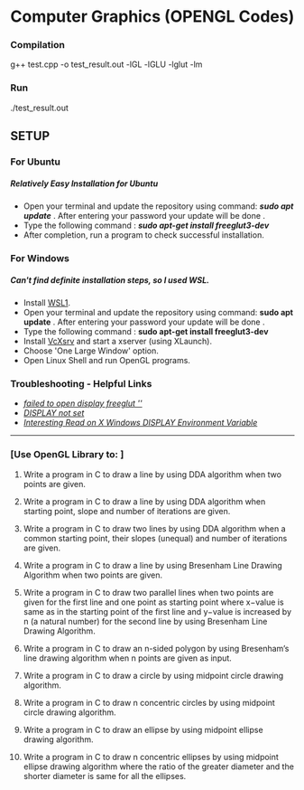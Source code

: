 # Computer Graphics (OPENGL Codes)

### Compilation
g++ test.cpp -o test_result.out -lGL -lGLU -lglut -lm

### Run 
./test_result.out


## SETUP
### For Ubuntu
##### Relatively Easy Installation for Ubuntu

* Open your terminal and update the repository using command: _**sudo apt update**_ . 
  After entering your password your update will be done .
* Type the following command : _**sudo apt-get install freeglut3-dev**_
* After completion, run a program to check successful installation.

### For Windows
##### Can't find definite installation steps, so I used WSL.

* Install [WSL1](https://docs.microsoft.com/en-us/windows/wsl/install).
* Open your terminal and update the repository using command: **sudo apt update** .
  After entering your password your update will be done .
* Type the following command : **sudo apt-get install freeglut3-dev**
* Install [VcXsrv](https://sourceforge.net/projects/vcxsrv/) and start a xserver (using XLaunch).
* Choose 'One Large Window' option. 
* Open Linux Shell and run OpenGL programs.

### Troubleshooting - Helpful Links
* [_failed to open display freeglut ''_](https://github.com/microsoft/WSL/issues/4106) 
* [_DISPLAY not set_](https://askubuntu.com/questions/432255/what-is-the-display-environment-variable)
* [*Interesting Read on X Windows DISPLAY Environment Variable*](https://superuser.com/questions/368530/understanding-x-windows-display-environment-variable-when-tunnelling)

--------------------------------------------------------------------------------

### [Use OpenGL Library to: ]

1. Write a program in C to draw a line by using DDA algorithm when two points are given.

2. Write a program in C to draw a line by using DDA algorithm when starting point, slope and number of iterations are given.

3. Write a program in C to draw two lines by using DDA algorithm when a common starting point, their slopes (unequal) and number of iterations are given.

4. Write a program in C to draw a line by using Bresenham Line Drawing Algorithm when two points are given.

5. Write a program in C to draw two parallel lines when two points are given for the first line and one point as starting point where x−value is same as in the starting point of the first line and y−value is increased by n (a natural number) for the second line by using Bresenham Line Drawing Algorithm.

6. Write a program in C to draw an n-sided polygon by using Bresenham’s line drawing algorithm when n points are given as input.

7. Write a program in C to draw a circle by using midpoint circle drawing algorithm.

8. Write a program in C to draw n concentric circles by using midpoint circle drawing algorithm.
 
9. Write a program in C to draw an ellipse by using midpoint ellipse drawing algorithm.
  
10. Write a program in C to draw n concentric ellipses by using midpoint ellipse drawing algorithm where the ratio of the greater diameter and the shorter diameter is same for all the ellipses.   
